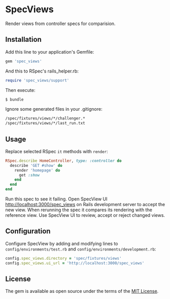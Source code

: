 # SpecViews
Render views from controller specs for comparision.

## Installation
Add this line to your application's Gemfile:

```ruby
gem 'spec_views'
```

And this to RSpec's rails_helper.rb:
```ruby
require 'spec_views/support'
```

Then execute:
```bash
$ bundle
```

Ignore some generated files in your .gitignore:
```bash
/spec/fixtures/views/*/challenger.*
/spec/fixtures/views/*/last_run.txt
```

## Usage
Replace selected RSpec `it` methods with `render`:

```ruby
RSpec.describe HomeController, type: :controller do
  describe 'GET #show' do
    render 'homepage' do
      get :show
    end
  end
end
```

Run this spec to see it failing. Open SpecView UI [http://localhost:3000/spec_views](http://localhost:3000/spec_views) on Rails development server to accept the new view. When rerunning the spec it compares its rendering with the reference view. Use SpecView UI to review, accept or reject changed views.

## Configuration
Configure SpecView by adding and modifying lines to `config/environments/test.rb` and `config/environments/development.rb`:

```ruby
config.spec_views.directory = 'spec/fixtures/views'
config.spec_views.ui_url = 'http://localhost:3000/spec_views'
```

## License
The gem is available as open source under the terms of the [MIT License](https://opensource.org/licenses/MIT).
